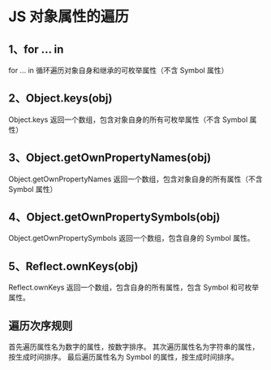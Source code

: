 # JS 对象属性的遍历

## 1、for ... in

for ... in 循环遍历对象自身和继承的可枚举属性（不含 Symbol 属性）

## 2、Object.keys(obj)

Object.keys 返回一个数组，包含对象自身的所有可枚举属性（不含 Symbol 属性）

## 3、Object.getOwnPropertyNames(obj)

Object.getOwnPropertyNames 返回一个数组，包含对象自身的所有属性（不含 Symbol 属性）

## 4、Object.getOwnPropertySymbols(obj)

Object.getOwnPropertySymbols 返回一个数组，包含自身的 Symbol 属性。

## 5、Reflect.ownKeys(obj)

Reflect.ownKeys 返回一个数组，包含自身的所有属性，包含 Symbol 和可枚举属性。

## 遍历次序规则

首先遍历属性名为数字的属性，按数字排序。
其次遍历属性名为字符串的属性，按生成时间排序。
最后遍历属性名为 Symbol 的属性，按生成时间排序。
